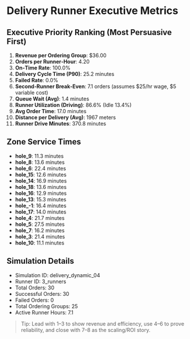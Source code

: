 # Delivery Runner Executive Metrics

## Executive Priority Ranking (Most Persuasive First)
1. **Revenue per Ordering Group**: $36.00
2. **Orders per Runner‑Hour**: 4.20
3. **On‑Time Rate**: 100.0%
4. **Delivery Cycle Time (P90)**: 25.2 minutes
5. **Failed Rate**: 0.0%
6. **Second‑Runner Break‑Even**: 7.1 orders (assumes $25/hr wage, $5 variable cost)
7. **Queue Wait (Avg)**: 1.4 minutes
8. **Runner Utilization (Driving)**: 86.6% (Idle 13.4%)
9. **Avg Order Time**: 17.0 minutes
10. **Distance per Delivery (Avg)**: 1967 meters
11. **Runner Drive Minutes**: 370.8 minutes

## Zone Service Times
- **hole_9**: 11.3 minutes
- **hole_8**: 13.6 minutes
- **hole_6**: 22.4 minutes
- **hole_15**: 12.6 minutes
- **hole_14**: 16.9 minutes
- **hole_18**: 13.6 minutes
- **hole_16**: 12.9 minutes
- **hole_13**: 15.3 minutes
- **hole_-1**: 16.4 minutes
- **hole_17**: 14.0 minutes
- **hole_4**: 21.7 minutes
- **hole_5**: 27.5 minutes
- **hole_7**: 16.2 minutes
- **hole_3**: 21.4 minutes
- **hole_10**: 11.1 minutes


## Simulation Details
- Simulation ID: delivery_dynamic_04
- Runner ID: 3_runners
- Total Orders: 30
- Successful Orders: 30
- Failed Orders: 0
- Total Ordering Groups: 25
- Active Runner Hours: 7.1

> Tip: Lead with 1–3 to show revenue and efficiency, use 4–6 to prove reliability, and close with 7–8 as the scaling/ROI story.
